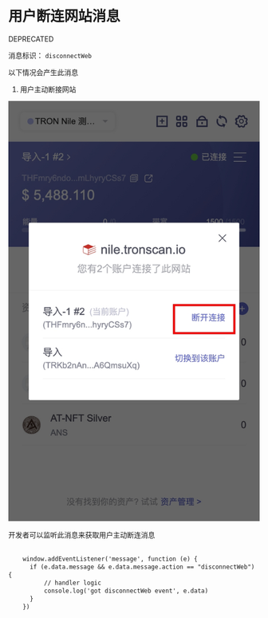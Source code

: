 # 用户断连网站消息

<span class="deprecated">DEPRECATED</span>

消息标识： `disconnectWeb`

以下情况会产生此消息

  1. 用户主动断接网站

![image](../../../images/zh_cha-jian-qian-bao_bei-dong-jie-shou-tronlink-cha-jian-de-xiao-xi_ji-jiang-fei-qi-de-xiao-xi_yong-hu-duan-lian-wang-zhan-xiao-xi_img_0.jpg)

开发者可以监听此消息来获取用户主动断连消息

```shell

    window.addEventListener('message', function (e) {
      if (e.data.message && e.data.message.action == "disconnectWeb") {
          // handler logic
          console.log('got disconnectWeb event', e.data)
      }
    })
```

